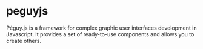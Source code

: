 # peguyjs
Péguy.js is a framework for complex graphic user interfaces development in Javascript.  It provides a set of ready-to-use components and allows you to create others.
